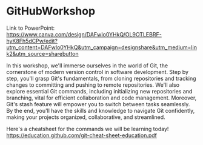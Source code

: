 # GitHubWorkshop

Link to PowerPoint: https://www.canva.com/design/DAFwIo0YHkQ/OL9OTLEBRF-hyK8Fh5dCPw/edit?utm_content=DAFwIo0YHkQ&utm_campaign=designshare&utm_medium=link2&utm_source=sharebutton

In this workshop, we'll immerse ourselves in the world of Git, the cornerstone of modern version control in software development. Step by step, you'll grasp Git's fundamentals, from cloning repositories and tracking changes to committing and pushing to remote repositories. We'll also explore essential Git commands, including initializing new repositories and branching, vital for efficient collaboration and code management. Moreover, Git's stash feature will empower you to switch between tasks seamlessly. By the end, you'll have the skills and knowledge to navigate Git confidently, making your projects organized, collaborative, and streamlined.

Here's a cheatsheet for the commands we will be learning today!
https://education.github.com/git-cheat-sheet-education.pdf
